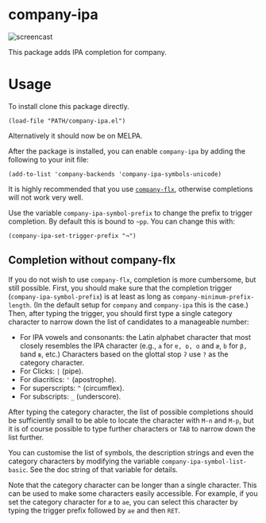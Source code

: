 company-ipa
===========

![screencast](screencast-out.gif)

This package adds IPA completion for company.

Usage
=====

To install clone this package directly.

```emacs
(load-file "PATH/company-ipa.el")
```

Alternatively it should now be on MELPA.

After the package is installed, you can enable `company-ipa` by adding the following to your init file:

```emacs
(add-to-list 'company-backends 'company-ipa-symbols-unicode)
```

It is highly recommended that you use [`company-flx`](https://github.com/PythonNut/company-flx), otherwise completions will not work very well.

Use the variable `company-ipa-symbol-prefix` to change the prefix to trigger completion.
By default this is bound to `~pp`. You can change this with:

```emacs
(company-ipa-set-trigger-prefix "¬")
```

Completion without company-flx
------------------------------

If you do not wish to use `company-flx`, completion is more cumbersome, but still
possible. First, you should make sure that the completion trigger
(`company-ipa-symbol-prefix`) is at least as long as
`company-minimum-prefix-length`. (In the default setup for `company` and
`company-ipa` this is the case.) Then, after typing the trigger, you should first
type a single category character to narrow down the list of candidates to a
manageable number:

- For IPA vowels and consonants: the Latin alphabet character that most closely
  resembles the IPA character (e.g., `a` for `ɐ, ɒ, ɑ` and `æ`, `b` for `β,
  ɓ`and `ʙ`, etc.) Characters based on the glottal stop `ʔ` use `?` as the
  category character.
- For Clicks: `|` (pipe).
- For diacritics: `'` (apostrophe).
- For superscripts: `^` (circumflex).
- For subscripts: `_` (underscore).

After typing the category character, the list of possible completions should be
sufficiently small to be able to locate the character with `M-n` and `M-p`, but
it is of course possible to type further characters or `TAB` to narrow down the
list further.

You can customise the list of symbols, the description strings and even the
category characters by modifying the variable `company-ipa-symbol-list-basic`.
See the doc string of that variable for details.

Note that the category character can be longer than a single character. This can
be used to make some characters easily accessible. For example, if you set the
category character for `æ` to `ae`, you can select this character by typing the
trigger prefix followed by `ae` and then `RET`.
